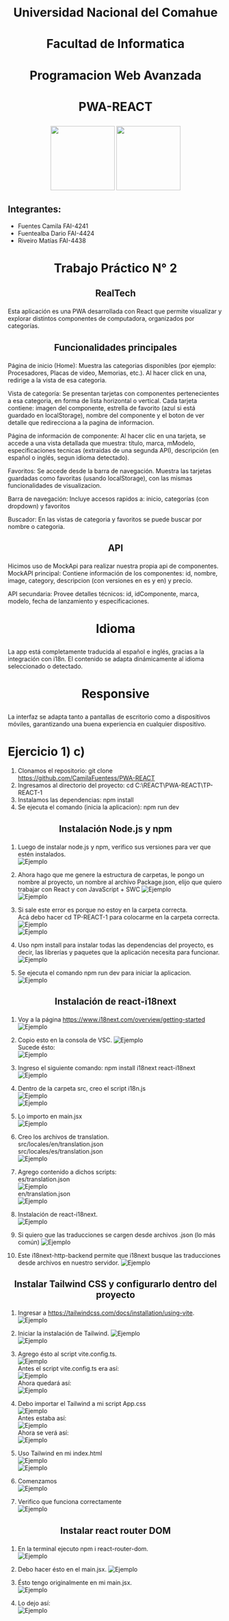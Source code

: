 

# <p align="center">Universidad Nacional del Comahue</p>
# <p align="center">Facultad de Informatica</p>

# <p align="center">Programacion Web Avanzada</p>


# <p align="center">PWA-REACT</p>  
  
<p align="center">
  <img src="TP-REACT-1/ImagenesREADME/logo-UNCo.png" width="150" />
  <img src="TP-REACT-1/ImagenesREADME/logo-FAI.png" width="150" />
</p>  
  
  
## Integrantes: 
* Fuentes Camila FAI-4241  
* Fuentealba Dario FAI-4424  
* Riveiro Matías FAI-4438  
  
  
  
# <p align="center">Trabajo Práctico N° 2</p>  
  
## <p align="center"> RealTech </p>  

Esta aplicación es una PWA desarrollada con React que permite visualizar y explorar distintos componentes de computadora, organizados por categorías.


## <p align="center"> Funcionalidades principales </p>

Página de inicio (Home):
Muestra las categorias disponibles (por ejemplo: Procesadores, Placas de video, Memorias, etc.). Al hacer click en una, redirige a la vista de esa categoria.

Vista de categoría:
Se presentan tarjetas con componentes pertenecientes a esa categoria, en forma de lista horizontal o vertical. Cada tarjeta contiene: imagen del componente,
estrella de favorito (azul si está guardado en localStorage), nombre del componente y el boton de ver detalle que redirecciona a la pagina de informacion. 

Página de información de componente:
Al hacer clic en una tarjeta, se accede a una vista detallada que muestra: título, marca, mModelo, especificaciones tecnicas (extraidas de una segunda API), 
descripción (en español o inglés, segun idioma detectado). 

Favoritos:
Se accede desde la barra de navegación. Muestra las tarjetas guardadas como favoritas (usando localStorage), con las mismas funcionalidades de visualizacion.

Barra de navegación:
Incluye accesos rapidos a: inicio, categorías (con dropdown) y favoritos

Buscador:
En las vistas de categoria y favoritos se puede buscar por nombre o categoria.


## <p align="center">API</p>
Hicimos uso de MockApi para realizar nuestra propia api de componentes. 
MockAPI principal:
Contiene información de los componentes:
id, nombre, image, category, descripcion (con versiones en es y en) y precio.

API secundaria:
Provee detalles técnicos:
id, idComponente, marca, modelo, fecha de lanzamiento y especificaciones.

# <p align="center">Idioma</p>
La app está completamente traducida al español e inglés, gracias a la integración con i18n.
El contenido se adapta dinámicamente al idioma seleccionado o detectado.

# <p align="center">Responsive</p>
La interfaz se adapta tanto a pantallas de escritorio como a dispositivos móviles, garantizando una buena experiencia en cualquier dispositivo.


# Ejercicio 1) c)
1. Clonamos el repositorio:
git clone https://github.com/CamilaFuentess/PWA-REACT  
2. Ingresamos al directorio del proyecto: 
cd C:\REACT\PWA-REACT\TP-REACT-1  
3. Instalamos las dependencias: 
npm install  
4. Se ejecuta el comando (inicia la aplicacion): 
npm run dev  
  
  

## <p align="center">Instalación Node.js y npm</p>  
  
1. Luego de instalar node.js y npm, verifico sus versiones para ver que estén instalados.  
![Ejemplo](./TP-REACT-1/ImagenesREADME/Ej7/01.png)  
  
2. Ahora hago que me genere la estructura de carpetas, le pongo un nombre al proyecto, un nombre al archivo Package.json, elijo que quiero trabajar con React y con JavaScript + SWC
![Ejemplo](TP-REACT-1/ImagenesREADME/Ej7/02.png)  
![Ejemplo](TP-REACT-1/ImagenesREADME/Ej7/Estructura.png)  
  
3. Si sale este error es porque no estoy en la carpeta correcta.  
Acá debo hacer cd TP-REACT-1 para colocarme en la carpeta correcta.  
![Ejemplo](TP-REACT-1/ImagenesREADME/Ej7/03.png)  
![Ejemplo](TP-REACT-1/ImagenesREADME/Ej7/04.png)  
  
4. Uso npm install para instalar todas las dependencias del proyecto, es decir, las librerías y paquetes que la aplicación necesita para funcionar.
![Ejemplo](TP-REACT-1/ImagenesREADME/Ej7/05.png)  
  
5. Se ejecuta el comando npm run dev para iniciar la aplicacion.   
![Ejemplo](TP-REACT-1/ImagenesREADME/Ej7/06.png)  
  
  
## <p align="center">Instalación de react-i18next</p>  
  
1. Voy a la página https://www.i18next.com/overview/getting-started  
![Ejemplo](./TP-REACT-1/ImagenesREADME/TP2/i18n/01.png)  
  
2. Copio esto en la consola de VSC. 
![Ejemplo](./TP-REACT-1/ImagenesREADME/TP2/i18n/02.png)  
Sucede ésto:  
![Ejemplo](./TP-REACT-1/ImagenesREADME/TP2/i18n/03.png)  
  
3. Ingreso el siguiente comando: npm install i18next react-i18next  
![Ejemplo](./TP-REACT-1/ImagenesREADME/TP2/i18n/04.png)  
  
4. Dentro de la carpeta src, creo el script i18n.js  
![Ejemplo](./TP-REACT-1/ImagenesREADME/TP2/i18n/05.png)  
![Ejemplo](./TP-REACT-1/ImagenesREADME/TP2/i18n/06.png)  
  
5. Lo importo en main.jsx  
![Ejemplo](./TP-REACT-1/ImagenesREADME/TP2/i18n/07.png)  
  
6. Creo los archivos de translation.  
  src/locales/en/translation.json  
  src/locales/es/translation.json  
![Ejemplo](./TP-REACT-1/ImagenesREADME/TP2/i18n/08.png)  
  
7. Agrego contenido a dichos scripts:  
es/translation.json  
![Ejemplo](./TP-REACT-1/ImagenesREADME/TP2/i18n/09.png)  
en/translation.json  
![Ejemplo](./TP-REACT-1/ImagenesREADME/TP2/i18n/10.png)  


1. Instalación de react-i18next.  
![Ejemplo](./TP-REACT-1/ImagenesREADME/TP2/01.png)  
  
2. Si quiero que las traducciones se cargen desde archivos .json (lo más común)
![Ejemplo](TP-REACT-1/ImagenesREADME/TP2/02.png) 
  
3. Este i18next-http-backend permite que i18next busque las traducciones desde archivos en nuestro servidor.
![Ejemplo](TP-REACT-1/ImagenesREADME/TP2/03.png)  
  
  
## <p align="center">Instalar Tailwind CSS y configurarlo dentro del proyecto</p>  
  
1. Ingresar a https://tailwindcss.com/docs/installation/using-vite.  
![Ejemplo](TP-REACT-1/ImagenesREADME/TP2/04.png)  
  
2. Iniciar la instalación de Tailwind.
![Ejemplo](TP-REACT-1/ImagenesREADME/TP2/05.png)  
![Ejemplo](TP-REACT-1/ImagenesREADME/TP2/06.png)  
  
3. Agrego ésto al script vite.config.ts.   
![Ejemplo](TP-REACT-1/ImagenesREADME/TP2/07.png)  
Antes el script vite.config.ts era así:  
![Ejemplo](TP-REACT-1/ImagenesREADME/TP2/08.png)  
Ahora quedará así:  
![Ejemplo](TP-REACT-1/ImagenesREADME/TP2/09.png)  
  
4. Debo importar el Tailwind a mi script App.css  
![Ejemplo](TP-REACT-1/ImagenesREADME/TP2/10.png)  
Antes estaba así:  
![Ejemplo](TP-REACT-1/ImagenesREADME/TP2/11.png)  
Ahora se verá así:  
![Ejemplo](TP-REACT-1/ImagenesREADME/TP2/12.png)  
  
5. Uso Tailwind en mi index.html  
![Ejemplo](TP-REACT-1/ImagenesREADME/TP2/14.png)  
![Ejemplo](TP-REACT-1/ImagenesREADME/TP2/15.png)  
  
6. Comenzamos  
![Ejemplo](TP-REACT-1/ImagenesREADME/TP2/13.png)  
  
7. Verifico que funciona correctamente  
![Ejemplo](TP-REACT-1/ImagenesREADME/TP2/16.png)  
  
    
  ## <p align="center">Instalar react router DOM</p>  
  
1. En la terminal ejecuto npm i react-router-dom.  
![Ejemplo](TP-REACT-1/ImagenesREADME/TP2/reactRouterDOM/01.png)  
  
2. Debo hacer ésto en el main.jsx.
![Ejemplo](TP-REACT-1/ImagenesREADME/TP2/reactRouterDOM/02.png)  
  
3. Ésto tengo originalmente en mi main.jsx.   
![Ejemplo](TP-REACT-1/ImagenesREADME/TP2/reactRouterDOM/03.png)  
  
4. Lo dejo así:  
![Ejemplo](TP-REACT-1/ImagenesREADME/TP2/reactRouterDOM/04.png)  
  
